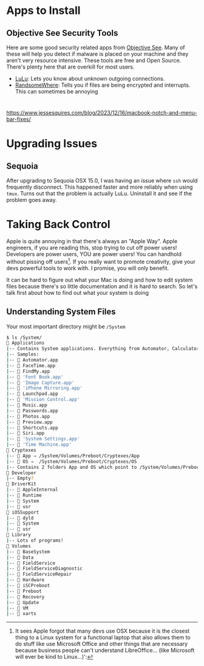 # Apps to Install

## Objective See Security Tools
Here are some good security related apps from [Objective
See](https://objective-see.org/). Many of these will help you detect if malware
is placed on your machine and they aren't very resource intensive.
These tools are free and Open Source. There's plenty here that are overkill for
most users.

- [LuLu](https://objective-see.org/products/lulu.html): Lets you know about unknown outgoing connections.
- [RandsomeWhere](https://objective-see.org/products/ransomwhere.html): Tells
you if files are being encrypted and interrupts. This can sometimes be annoying

#
https://www.jessesquires.com/blog/2023/12/16/macbook-notch-and-menu-bar-fixes/

# Upgrading Issues
## Sequoia
After upgrading to Sequoia OSX 15.0, I was having an issue where `ssh` would
frequently disconnect.
This happened faster and more reliably when using `tmux`.
Turns out that the problem is actually LuLu.
Uninstall it and see if the problem goes away.

# Taking Back Control
Apple is quite annoying in that there's always an "Apple Way".
Apple engineers, if you are reading this, stop trying to cut off power users!
Developers are power users, YOU are power users!
You can handhold without pissing off users[^1].
If you really want to promote creativity, give your devs powerful tools to work
with.
I promise, you will only benefit. 

[^1]: It sees Apple forgot that many devs use OSX because it is the closest
  thing to a Linux system for a functional laptop that also allows them to do
  stuff like use Microsoft Office and other things that are necessary because
  business people can't understand LibreOffice... (like Microsoft will ever be
  kind to Linux...)':

It can be hard to figure out what your Mac is doing and how to edit system files
because there's so little documentation and it is hard to search.
So let's talk first about how to find out what your system is doing

## Understanding System Files
Your most important directory might be `/System`

```bash
$ ls /System/
 Applications  
|-- Contains System applications. Everything from Automator, Calculator, Chess, to Music, Siri, and Facetime
|-- Samples:
|--  Automator.app
|--  FaceTime.app
|--  FindMy.app
|--  'Font Book.app'
|--  'Image Capture.app'
|--  'iPhone Mirroring.app'
|--  Launchpad.app
|--  'Mission Control.app'
|--  Music.app
|--  Passwords.app
|--  Photos.app
|--  Preview.app
|--  Shortcuts.app
|--  Siri.app
|--  'System Settings.app'
|--  'Time Machine.app'
 Cryptexes  
|--  App ⇒ /System/Volumes/Preboot/Cryptexes/App
|--  OS ⇒  /System/Volumes/Preboot/Cryptexes/OS
|-- Contains 2 folders App and OS which point to /System/Volumes/Preboot/Cryptexes/
 Developer
|-- Empty?
 DriverKit
|--  AppleInternal
|--  Runtime
|--  System
|--  usr
 iOSSupport
|--  dyld
|--  System
|--  usr
 Library
|-- Lots of programs!
 Volumes
|--  BaseSystem
|--  Data
|--  FieldService
|--  FieldServiceDiagnostic
|--  FieldServiceRepair
|--  Hardware
|--  iSCPreboot
|--  Preboot
|--  Recovery
|--  Update
|--  VM
|--  xarts
```
